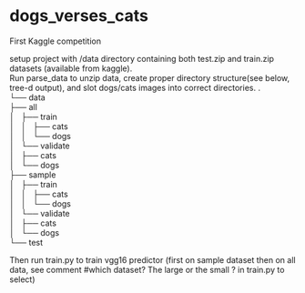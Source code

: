 # dogs_verses_cats
First Kaggle competition

setup project with /data directory containing both test.zip and train.zip datasets (available from kaggle).  
Run parse_data to unzip data, create proper directory structure(see below, tree-d output), and slot dogs/cats images into correct directories.
.<BR>
└── data<BR>
     ├── all<BR>
    │   ├── train<BR>
    │   │   ├── cats<BR>
    │   │   └── dogs<BR>
    │   └── validate<BR>
    │       ├── cats<BR>
    │       └── dogs<BR>
    ├── sample<BR>
    │   ├── train<BR>
    │   │   ├── cats<BR>
    │   │   └── dogs<BR>
    │   └── validate<BR>
    │       ├── cats<BR>
    │       └── dogs<BR>
    └── test<BR>


Then run train.py to train vgg16 predictor (first on sample dataset then on all data, see comment #which dataset? The large or the small
? in train.py to select)
